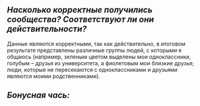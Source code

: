 ## *Насколько корректные получились сообщества? Соответствуют ли они действительности?*
Данные являются корректными, так как действительно, в итоговом результате представлены различные группы людей, с которыми я общаюсь (например, зеленым цветом выделены мои одноклассники, голубым – друзья из университета, а фиолетовым мои близкие друзья; люди, которые не пересекаются с одноклассниками и друзьями являются моими родственниками).

## *Бонусная чась:*
